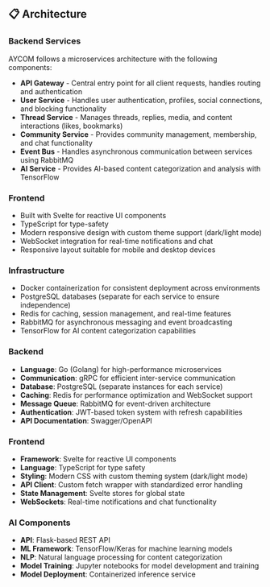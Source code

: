 ## 📋 Architecture



### Backend Services

AYCOM follows a microservices architecture with the following components:

- **API Gateway** - Central entry point for all client requests, handles routing and authentication
- **User Service** - Handles user authentication, profiles, social connections, and blocking functionality
- **Thread Service** - Manages threads, replies, media, and content interactions (likes, bookmarks)
- **Community Service** - Provides community management, membership, and chat functionality
- **Event Bus** - Handles asynchronous communication between services using RabbitMQ
- **AI Service** - Provides AI-based content categorization and analysis with TensorFlow

### Frontend

- Built with Svelte for reactive UI components
- TypeScript for type-safety
- Modern responsive design with custom theme support (dark/light mode)
- WebSocket integration for real-time notifications and chat
- Responsive layout suitable for mobile and desktop devices

### Infrastructure

- Docker containerization for consistent deployment across environments
- PostgreSQL databases (separate for each service to ensure independence)
- Redis for caching, session management, and real-time features
- RabbitMQ for asynchronous messaging and event broadcasting
- TensorFlow for AI content categorization capabilities

### Backend
- **Language**: Go (Golang) for high-performance microservices
- **Communication**: gRPC for efficient inter-service communication
- **Database**: PostgreSQL (separate instances for each service)
- **Caching**: Redis for performance optimization and WebSocket support
- **Message Queue**: RabbitMQ for event-driven architecture
- **Authentication**: JWT-based token system with refresh capabilities
- **API Documentation**: Swagger/OpenAPI

### Frontend
- **Framework**: Svelte for reactive UI components
- **Language**: TypeScript for type safety
- **Styling**: Modern CSS with custom theming system (dark/light mode)
- **API Client**: Custom fetch wrapper with standardized error handling
- **State Management**: Svelte stores for global state
- **WebSockets**: Real-time notifications and chat functionality

### AI Components
- **API**: Flask-based REST API
- **ML Framework**: TensorFlow/Keras for machine learning models
- **NLP**: Natural language processing for content categorization
- **Model Training**: Jupyter notebooks for model development and training
- **Model Deployment**: Containerized inference service
